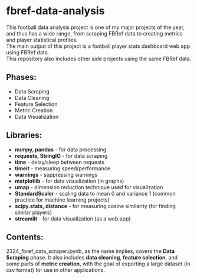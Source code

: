 # fbref-data-analysis
This football data analysis project is one of my major projects of the year, and thus has a wide range, from scraping FBRef data to creating metrics and player statistical profiles.<br>
The main output of this project is a football player stats dashboard web app using FBRef data.<br>
This repository also includes other side projects using the same FBRef data.<br>
## Phases:
* Data Scraping
* Data Cleaning
* Feature Selection
* Metric Creation
* Data Visualization
## Libraries:
* <b>numpy, pandas</b> - for data processing
* <b>requests, StringIO</b> - for data scraping
* <b>time</b> - delay/sleep between requests
* <b>timeit</b> - measuring speed/performance
* <b>warnings</b> - suppressing warnings
* <b>matplotlib</b> - for data visualization (in graphs)
* <b>umap</b> - dimension reduction technique used for visualization 
* <b>StandardScaler</b> - scaling data to mean 0 and variance 1 (common practice for machine learning projects)
* <b>scipy.stats, distance</b> - for measuring cosine similarity (for finding similar players)
* <b>streamlit</b> - for data visualization (as a web app)
## Contents:
2324_fbref_data_scraper.ipynb, as the name implies, covers the <b>Data Scraping</b> phase. It also includes <b>data cleaning</b>, <b>feature selection</b>, and some parts of <b>metric creation</b>, with the goal of exporting a large dataset (in csv format) for use in other applications.
